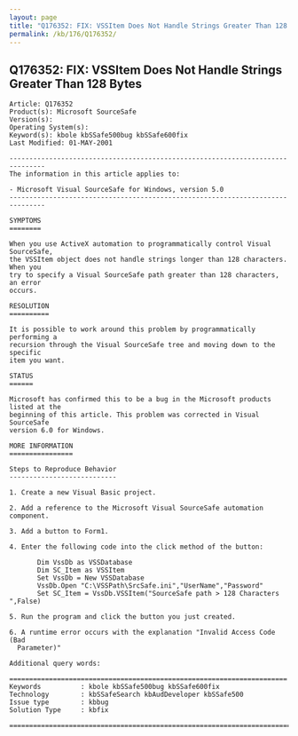 ```yaml
---
layout: page
title: "Q176352: FIX: VSSItem Does Not Handle Strings Greater Than 128 Bytes"
permalink: /kb/176/Q176352/
---
```


## Q176352: FIX: VSSItem Does Not Handle Strings Greater Than 128 Bytes

	Article: Q176352
	Product(s): Microsoft SourceSafe
	Version(s): 
	Operating System(s): 
	Keyword(s): kbole kbSSafe500bug kbSSafe600fix
	Last Modified: 01-MAY-2001
	
	-------------------------------------------------------------------------------
	The information in this article applies to:
	
	- Microsoft Visual SourceSafe for Windows, version 5.0 
	-------------------------------------------------------------------------------
	
	SYMPTOMS
	========
	
	When you use ActiveX automation to programmatically control Visual SourceSafe,
	the VSSItem object does not handle strings longer than 128 characters. When you
	try to specify a Visual SourceSafe path greater than 128 characters, an error
	occurs.
	
	RESOLUTION
	==========
	
	It is possible to work around this problem by programmatically performing a
	recursion through the Visual SourceSafe tree and moving down to the specific
	item you want.
	
	STATUS
	======
	
	Microsoft has confirmed this to be a bug in the Microsoft products listed at the
	beginning of this article. This problem was corrected in Visual SourceSafe
	version 6.0 for Windows.
	
	MORE INFORMATION
	================
	
	Steps to Reproduce Behavior
	---------------------------
	
	1. Create a new Visual Basic project.
	
	2. Add a reference to the Microsoft Visual SourceSafe automation component.
	
	3. Add a button to Form1.
	
	4. Enter the following code into the click method of the button:
	
	       Dim VssDb as VSSDatabase
	       Dim SC_Item as VSSItem
	       Set VssDb = New VSSDatabase
	       VssDb.Open "C:\VSSPath\SrcSafe.ini","UserName","Password"
	       Set SC_Item = VssDb.VSSItem("SourceSafe path > 128 Characters ",False)
	
	5. Run the program and click the button you just created.
	
	6. A runtime error occurs with the explanation "Invalid Access Code (Bad
	  Parameter)"
	
	Additional query words:
	
	======================================================================
	Keywords          : kbole kbSSafe500bug kbSSafe600fix 
	Technology        : kbSSafeSearch kbAudDeveloper kbSSafe500
	Issue type        : kbbug
	Solution Type     : kbfix
	
	=============================================================================
	
